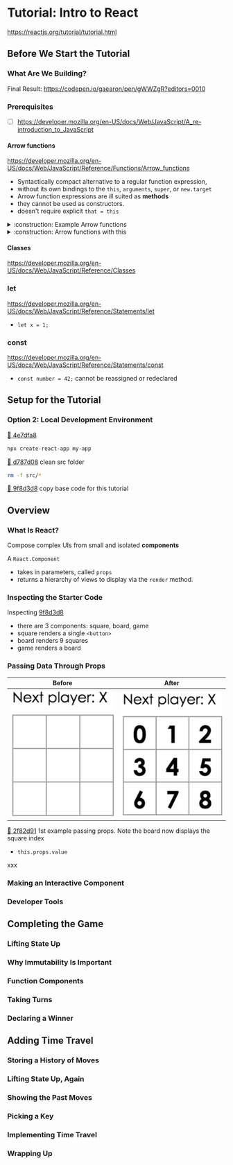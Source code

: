 # Tutorial: Intro to React

https://reactjs.org/tutorial/tutorial.html

## Before We Start the Tutorial

### What Are We Building?

Final Result: https://codepen.io/gaearon/pen/gWWZgR?editors=0010

### Prerequisites

- [ ] https://developer.mozilla.org/en-US/docs/Web/JavaScript/A_re-introduction_to_JavaScript

#### Arrow functions

https://developer.mozilla.org/en-US/docs/Web/JavaScript/Reference/Functions/Arrow_functions
- Syntactically compact alternative to a regular function expression, 
- without its own bindings to the `this`, `arguments`, `super`, or `new.target` 
- Arrow function expressions are ill suited as **methods**
- they cannot be used as constructors.
- doesn't require explicit `that = this`

<details><summary>:construction: Example Arrow functions</summary><p>

```javascript
var elements = [ 'Hydrogen', 'Helium', 'Lithium', 'Beryllium' ];

// This statement returns the array: [8, 6, 7, 9]
elements.map(function(element) { return element.length; }); 

// equivalent to
elements.map((element) => { return element.length; }); 

// When there is only one parameter, we can remove the surrounding parentheses
elements.map(element => { return element.length; }); 

// When the only statement in an arrow function is `return`, we can remove `return` and remove
// the surrounding curly brackets
elements.map(element => element.length); // [8, 6, 7, 9]

// In this case, because we only need the length property, we can use destructuring parameter:
// Notice that the `length` corresponds to the property we want to get whereas the
// obviously non-special `lengthFooBArX` is just the name of a variable which can be changed
// to any valid variable name you want
elements.map(({ length :lengthFooBArX }) => lengthFooBArX); // [8, 6, 7, 9]

// This destructuring parameter assignment can also be written as seen below. However, note that in
// this example we are not assigning `length` value to the made up property. Instead, the literal name
// itself of the variable `length` is used as the property we want to retrieve from the object.
elements.map(({ length }) => length); // [8, 6, 7, 9]
```
</p></details>

<details><summary>:construction: Arrow functions with this</summary><p>

```javascript
function Person(){
  this.age = 0; // without arrow function you would have to `that = this`

  setInterval(() => {
    this.age++; // |this| properly refers to the Person object
  }, 1000);

}

var p = new Person();
```
</p></details>

#### Classes

https://developer.mozilla.org/en-US/docs/Web/JavaScript/Reference/Classes

### let

https://developer.mozilla.org/en-US/docs/Web/JavaScript/Reference/Statements/let
- `let x = 1;`

### const

https://developer.mozilla.org/en-US/docs/Web/JavaScript/Reference/Statements/const
- `const number = 42;` cannot be reassigned or redeclared

## Setup for the Tutorial

### Option 2: Local Development Environment

[:ship: 4e7dfa8](https://github.com/arafatm/tutorial_intro_to_react/commit/421395e9585c0c50309abdf4c8ce2bb2c4e7dfa8)
```bash
npx create-react-app my-app
```

[:ship: d787d08](https://github.com/arafatm/tutorial_intro_to_react/commit/d787d08) clean src folder
```bash
rm -f src/*
```

[:ship: 9f8d3d8](https://github.com/arafatm/tutorial_intro_to_react/commit/9f8d3d8) copy base code for this tutorial

## Overview

### What Is React?

Compose complex UIs from small and isolated **components**

A `React.Component` 
- takes in parameters, called `props`  
- returns a hierarchy of views to display via the `render` method.

### Inspecting the Starter Code

Inspecting [9f8d3d8](https://github.com/arafatm/tutorial_intro_to_react/commit/9f8d3d8)
- there are 3 components: square, board, game
- square renders a single `<button>`
- board renders 9 squares
- game renders a board

### Passing Data Through Props

| Before                    | After                   |
| ------------------------- | ----------------------- |
| ![before](./1_before.png) | ![after](./1_after.png) |

[:ship: 2f82d91](https://github.com/arafatm/tutorial_intro_to_react/commit/2f82d91) 1st example passing props. Note the board now displays the square index
- `this.props.value`

xxx


### Making an Interactive Component

### Developer Tools

## Completing the Game

### Lifting State Up

### Why Immutability Is Important

### Function Components

### Taking Turns

### Declaring a Winner

## Adding Time Travel

### Storing a History of Moves

### Lifting State Up, Again

### Showing the Past Moves

### Picking a Key

### Implementing Time Travel

### Wrapping Up


